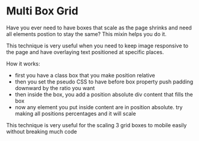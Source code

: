 Multi Box Grid
=====================
Have you ever need to have boxes that scale as the page shrinks and need all elements postion to stay the same? This mixin helps you do it.

This technique is very useful when you need to keep image responsive to the page and have overlaying text positioned at specific places.

How it works:
- first you have a class box that you make position relative
- then you set the pseudo CSS to have before box property push padding downward by the ratio you want
- then inside the box, you add a position absolute div content that fills the box
- now any element you put inside content are in position absolute. try making all positions percentages and it will scale

This technique is very useful for the scaling 3 grid boxes to mobile easily without breaking much code